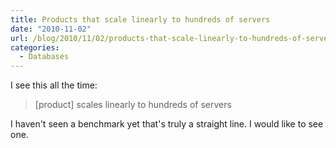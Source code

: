 ```yaml
---
title: Products that scale linearly to hundreds of servers
date: "2010-11-02"
url: /blog/2010/11/02/products-that-scale-linearly-to-hundreds-of-servers/
categories:
  - Databases
---
```

I see this all the time:

> [product] scales linearly to hundreds of servers

I haven't seen a benchmark yet that's truly a straight line. I would like to see one.


